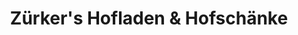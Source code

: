 ---
title: "Zürker's Hofladen & Hofschänke"
url: /dudenhofen/zuerkers-hofladen-und-hofschaenke/
shop: Hofladen
---